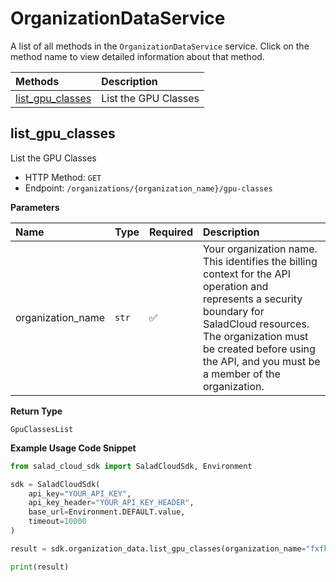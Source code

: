 # OrganizationDataService

A list of all methods in the `OrganizationDataService` service. Click on the method name to view detailed information about that method.

| Methods                               | Description          |
| :------------------------------------ | :------------------- |
| [list_gpu_classes](#list_gpu_classes) | List the GPU Classes |

## list_gpu_classes

List the GPU Classes

- HTTP Method: `GET`
- Endpoint: `/organizations/{organization_name}/gpu-classes`

**Parameters**

| Name              | Type  | Required | Description                                                                                                                                                                                                                                         |
| :---------------- | :---- | :------- | :-------------------------------------------------------------------------------------------------------------------------------------------------------------------------------------------------------------------------------------------------- |
| organization_name | `str` | ✅       | Your organization name. This identifies the billing context for the API operation and represents a security boundary for SaladCloud resources. The organization must be created before using the API, and you must be a member of the organization. |

**Return Type**

`GpuClassesList`

**Example Usage Code Snippet**

```python
from salad_cloud_sdk import SaladCloudSdk, Environment

sdk = SaladCloudSdk(
    api_key="YOUR_API_KEY",
    api_key_header="YOUR_API_KEY_HEADER",
    base_url=Environment.DEFAULT.value,
    timeout=10000
)

result = sdk.organization_data.list_gpu_classes(organization_name="fxfk5b5evdjkgcjj9-97upvvnm6un-9x5riyyqnyl5q39cufb35o2nfpd3n8gv")

print(result)
```
